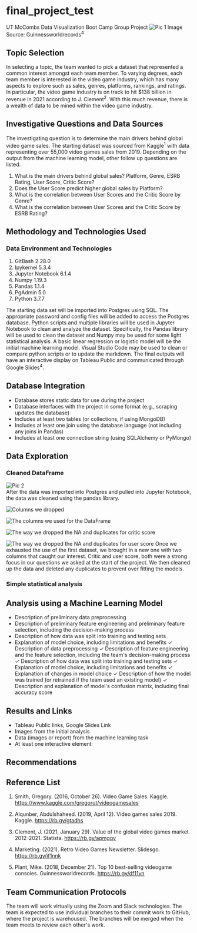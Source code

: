 # final_project_test
UT McCombs Data Visualization Boot Camp Group Project
![Pic 1](https://github.com/Sephike/predict_user_score/blob/x_role/Images/video_game_controllers.jpg)
Image Source: Guinnessworldrecords<sup>4</sup>

## Topic Selection
In selecting a topic, the team wanted to pick a dataset that represented a common interest amongst each team member.  To varying degrees, each team member is interested in the video game industry, which has many aspects to explore such as sales, genres, platforms, rankings, and ratings.  In particular, the video game industry is on track to hit $138 billion in revenue in 2021 according to J. Clement<sup>2</sup>.  With this much revenue, there is a wealth of data to be mined within the video game industry.  

## Investigative Questions and Data Sources
The investigating question is to determine the main drivers behind global video game sales.  The starting dataset was sourced from Kaggle<sup>1</sup> with data representing over 55,000 video games sales from 2019.  Depending on the output from the machine learning model, other follow up questions are listed.  

1. What is the main drivers behind global sales?  Platform, Genre, ESRB Rating, User Score, Critic Score?
2. Does the User Score predict higher global sales by Platform? 
3. What is the correlation between User Scores and the Critic Score by Genre? 
4. What is the correlation between User Scores and the Critic Score by ESRB Rating? 

## Methodology and Technologies Used
### Data Environment and Technologies 
1. GitBash 2.28.0 
2. Ipykernel 5.3.4
3. Jupyter Notebook 6.1.4 
4. Numpy 1.19.3
5. Pandas 1.1.4
6. PgAdmin 5.0 
7. Python 3.7.7

The starting data set will be imported into Postgres using SQL.  The appropriate password and config files will be added to access the Postgres database.  Python scripts and multiple libraries will be used in Jupyter Notebook to clean and analyze the dataset.  Specifically, the Pandas library will be used to clean the dataset and Numpy may be used for some light statistical analysis.  A basic linear regression or logistic model will be the initial machine learning model.  Visual Studio Code may be used to clean or compare python scripts or to update the markdown.  The final outputs will have an interactive display on Tableau Public and communicated through Google Slides<sup>4</sup>.

## Database Integration
- Database stores static data for use during the project
- Database interfaces with the project in some format (e.g., scraping updates the database)
- Includes at least two tables (or collections, if using MongoDB)
- Includes at least one join using the database language (not including any joins in Pandas)
- Includes at least one connection string (using SQLAlchemy or PyMongo)

## Data Exploration 
### Cleaned DataFrame
![Pic 2](https://github.com/Sephike/predict_user_score/blob/square_role/Images/cleanedDF.png)      
After the data was imported into Postgres and pulled into Jupyter Notebook, the data was cleaned using the pandas library.

![Columns we dropped](https://github.com/Sephike/predict_user_score/blob/Images/dropped_columns_user_critic_score.png) 

![The columns we used for the DataFrame](https://github.com/Sephike/predict_user_score/blob/Images/user_df_critic_df.png) 

![The way we dropped the NA and duplicates for critic score](https://github.com/Sephike/predict_user_score/blob/Images/dropping_na_duplicates_critic.png) 

![The way we dropped the NA and duplicates for user score](https://github.com/Sephike/predict_user_score/blob/Images/dropping_na_duplicates_user.png) 
Once we exhausted the use of the first dataset, we brought in a new one with two columns that caught our interest. Critic and user score, both were a strong focus in our questions we asked at the start of the project. We then cleaned up the data and deleted any duplicates to prevent over fitting the models.

### Simple statistical analysis

## Analysis using a Machine Learning Model
- Description of preliminary data preprocessing
- Description of preliminary feature engineering and preliminary feature selection, including the decision-making process
- Description of how data was split into training and testing sets
- Explanation of model choice, including limitations and benefits
✓ Description of data preprocessing
✓ Description of feature engineering and the feature selection, including the team's decision-making process
✓ Description of how data was split into training and testing sets
✓ Explanation of model choice, including limitations and benefits
✓ Explanation of changes in model choice 
✓ Description of how the model was trained (or retrained if the team used an existing model)
✓ Description and explanation of model's confusion matrix, including final accuracy score

## Results and Links 
- Tableau Public links, Google Slides Link
- Images from the initial analysis
- Data (images or report) from the machine learning task
- At least one interactive element

## Recommendations

## Reference List
1. Smith, Gregory. (2016, October 26). Video Game Sales. Kaggle. https://www.kaggle.com/gregorut/videogamesales

2. Alqunber, Abdulshaheed. (2019, April 12). Video games sales 2019. Kaggle. https://rb.gy/gtadhs

3. Clement, J. (2021, January 29). Value of the global video games market 2012-2021. Statista. https://rb.gy/apmgqy  

4. Marketing. (2021). Retro Video Games Newsletter. Slidesgo. https://rb.gy/if1nnk

5. Plant, Mike. (2018, December 21). Top 10 best-selling videogame consoles. Guinnessworldrecords. https://rb.gy/df11vn


## Team Communication Protocols
The team will work virtually using the Zoom and Slack technologies.  The team is expected to use individual branches to their commit work to GitHub, where the project is warehoused.  The branches will be merged when the team meets to review each other's work.   
